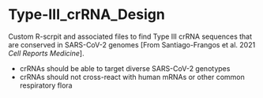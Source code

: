# Type-III_crRNA_Design
Custom R-scrpit and associated files to find Type III crRNA sequences that are conserved in SARS-CoV-2 genomes [From Santiago-Frangos et al. 2021 *Cell Reports Medicine*].
* crRNAs should be able to target diverse SARS-CoV-2 genotypes
* crRNAs should not cross-react with human mRNAs or other common respiratory flora
